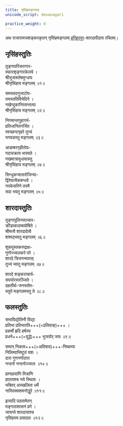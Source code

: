 ```yaml
---
title: नृसिंहमङ्गलम्
unicode_script: devanagari

practice_weight: 0
---
```


अथ राजारामजशङ्करकृतन् नृसिंहमङ्गलम् [हरिहरपुर](https://en.wikipedia.org/wiki/Hariharapura)-शारदापीठाय रचितम्।  

## नृसिंहस्तुतिः
तुङ्गापरिसरागार-  
स्फारशृङ्गारकेलये ।  
श्रीभुजाश्लेषमुग्धाय  
श्रीनृसिंहाय मङ्गलम् ॥१॥  

समस्तदनुजाटोप-  
तमस्ततिविभेदिने ।  
नखेन्दुकान्तिसन्तत्या  
श्रीनृसिंहाय मङ्गलम् ॥२॥  

निगमान्तगुहागर्भ-  
प्रतिध्वनितगर्जित ।  
स्वच्छन्दनृहरे तुभ्यं  
भगवन्नस्तु मङ्गलम् ॥३॥  

आडम्बरगृहीतोग्र-  
गदाचक्राय भास्वते ।  
नखमात्रायुधायास्तु  
श्रीनृसिंहाय मङ्गलम् ॥४॥  

सिन्धुकन्यासरोजिन्या-  
द्विरेफायैकबन्धवे ।  
नरकेसरिणे तस्मै  
सदा भवतु मङ्गलम् ॥५॥  

## शारदास्तुतिः
तुङ्गापुलिनसञ्चार-  
क्रीडाकादम्बयोषिते ।  
श्रीमत्यै शारदादेव्यै  
शश्वद्भवतु मङ्गलम् ॥६॥  

शुकपुस्तकरुद्राक्ष-  
गुणोज्ज्वलकरे परे ।  
शारदे त्रिजगन्मातस्  
तुभ्यं भवतु मङ्गलम् ॥७॥  

शारदे शङ्कराचार्य-  
सपर्यारसरञ्जिते ।  
दक्षतीर्थ-जनस्तोम-  
स्तुते मङ्गलमस्तु ते ॥८॥  

## फलस्तुतिः
सभाविद्योतिनी विद्या  
प्रतिभा प्रतिभारति+++(=प्रतिवाक्)+++ ।  
प्रकर्षो हृदि हर्षस्य  
प्रधने+++(=युद्धे)+++ भुजयोर् जयः ॥९॥  

सम्पन् निकाम+++(=अतिशय)+++-निष्कम्पा  
निलिम्पाभिष्टुतं यशः ।  
दारा गुणगणोदारा  
नन्दनो नन्दनोज्ज्वलः ॥१०॥  

प्राणप्रायाणि मित्राणि  
ज्ञातयश्च नये स्थिताः ।  
भक्तिर् अस्खलिता धर्मे  
नास्तिक्यशमनोद्धुरे ॥११॥  

इत्यादि पठतामेतन्  
मङ्गलाशासनं प्रगे ।  
जायन्ते शारदायाश्च  
नृसिंहस्य प्रसादतः ॥१२॥